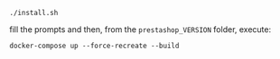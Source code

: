 ```
./install.sh
```

fill the prompts and then, from the `prestashop_VERSION` folder, execute:

```
docker-compose up --force-recreate --build
```
